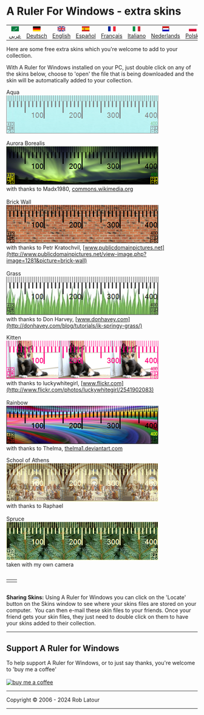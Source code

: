 
# A Ruler For Windows - extra skins

<!-- header -->
|||||||||||
| :---: | :---: | :---: | :---: | :---: |:---: | :---: | :---: |:---: | :---: |
| [![عربي](/images/flags/ar.png)](../en/README.md)<br>[عربي](../ar/README.md) | [![Deutsch](/images/flags/de.png)](../de/README.md)<br>[Deutsch](../de/README.md) | [![English](/images/flags/en-GB.png)](../en/README.md)<br>[English](../en/README.md) | [![Español](/images/flags/es.png)](../es/README.md)<br>[Español](../es/README.md) | [![Français](/images/flags/fr.png)](../fr/README.md)<br>[Français](../fr/README.md)| [![Italiano](/images/flags/it.png)](../it/README.md)<br>[Italiano](../it/README.md) | [![Nederlands](/images/flags/nl.png)](../nl/README.md)<br>[Nederlands](../nl/README.md) | [![Polski](/images/flags/pl.png)](../pl/README.md)<br>[Polski](../pl/README.md) | [![Português](/images/flags/pt.png)](../pt/README.md)<br>[Português](../pt/README.md) | [![Svenska](/images/flags/sv.png)](../sv/README.md)<br>[Svenska](../sv/README.md) |

<!-- header -->

Here are some free extra skins which you're welcome to add to your collection.   
  
With A Ruler for Windows installed on your PC, just double click on any of the skins below, choose to 'open' the file that is being downloaded and the skin will be automatically added to your collection. 

Aqua  
[![Aqua](/images/Aqua.png)](RulerDefinition_Aqua.ar4w)
  
Aurora Borealis  
[![Aurora Borealis](/images/AuroraBorealis.png)](skins/RulerDefinition_Aurora%20Borealis.ar4w)  
with thanks to Madx1980, [commons.wikimedia.org](http://commons.wikimedia.org/wiki/File:Aurora_Borealis_in_north_pole.jpg)  
   
Brick Wall  
[![Brick Wall](/images/BrickWall.png)](skins/RulerDefinition_Brick%20Wall.ar4w)  
with thanks to Petr Kratochvil, [www.publicdomainpictures.net](http://www.publicdomainpictures.net/view-image.php?image=1281&picture=brick-wall)  
   
Grass  
[![Grass](/images/grass.png)](skins/RulerDefinition_Grass.ar4w)  
with thanks to Don Harvey, [www.donhavey.com](http://donhavey.com/blog/tutorials/ik-springy-grass/)  

Kitten  
[![Kitten](/images/kitten.png)](skins/RulerDefinition_Kitten.ar4w)  
with thanks to luckywhitegirl, [www.flickr.com](http://www.flickr.com/photos/luckywhitegirl/2541902083)  
   
Rainbow  
[![Rainbow](/images/rainbow.png)](skins/RulerDefinition_Rainbow.ar4w)  
with thanks to Thelma, [thelma1.deviantart.com](http://thelma1.deviantart.com/) 

School of Athens  
[![School of Athens](/images/ShoolOfAthens.png)](skins/RulerDefinition_School%20of%20Athens.ar4w)  
with thanks to Raphael  
   
Spruce  
[![Spruce](/images/spruce.png)](skins/RulerDefinition_Spruce.ar4w)  
taken with my own camera   
 

|     |     |
| --- | --- |
|     |     |

   
**Sharing Skins:** Using A Ruler for Windows you can click on the 'Locate' button on the Skins window to see where your skins files are stored on your computer.  You can then e-mail these skin files to your friends. Once your friend gets your skin files, they just need to double click on them to have your skins added to their collection.  


* * * 
## Support A Ruler for Windows

To help support A Ruler for Windows, or to just say thanks, you're welcome to 'buy me a coffee'<br><br>
[<img alt="buy me  a coffee" width="200px" src="https://cdn.buymeacoffee.com/buttons/v2/default-blue.png" />](https://www.buymeacoffee.com/roblatour)
* * *
Copyright © 2006 - 2024 Rob Latour
* * *